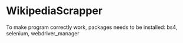 # WikipediaScrapper

To make program correctly work, packages needs to be installed:
bs4, 
selenium,
webdriver_manager